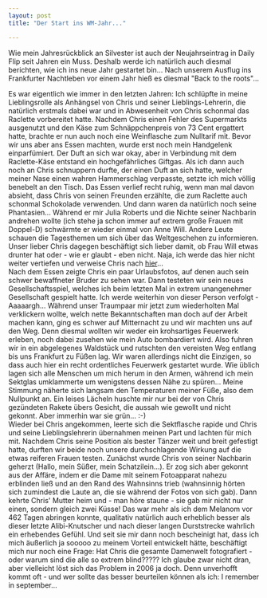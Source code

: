 ```yaml
---
layout: post
title: "Der Start ins WM-Jahr..."

---
```


Wie mein Jahresrückblick an Silvester ist auch der Neujahrseintrag in Daily Flip seit Jahren ein Muss. Deshalb werde ich natürlich auch diesmal berichten, wie ich ins neue Jahr gestartet bin... Nach unserem Ausflug ins Frankfurter Nachtleben vor einem Jahr hieß es diesmal "Back to the roots"...

Es war eigentlich wie immer in den letzten Jahren: Ich schlüpfte in meine Lieblingsrolle als Anhängsel von Chris und seiner Lieblings-Lehrerin, die natürlich erstmals dabei war und in Abwesenheit von Chris schonmal das Raclette vorbereitet hatte. Nachdem Chris einen Fehler des Supermarkts ausgenutzt und den Käse zum Schnäppchenpreis von 73 Cent ergattert hatte, brachte er nun auch noch eine Weinflasche zum Nulltarif mit. Bevor wir uns aber ans Essen machten, wurde erst noch mein Handgelenk einparfümiert. Der Duft an sich war okay, aber in Verbindung mit dem Raclette-Käse entstand ein hochgefährliches Giftgas. Als ich dann auch noch an Chris schnuppern durfte, der einen Duft an sich hatte, welcher meiner Nase einen wahren Hammerschlag verpasste, setzte ich mich völlig benebelt an den Tisch. Das Essen verlief recht ruhig, wenn man mal davon absieht, dass Chris von seinen Freunden erzählte, die zum Raclette auch schonmal Schokolade verwenden. Und dann waren da natürlich noch seine Phantasien... Während er mir Julia Roberts und die Nichte seiner Nachbarin andrehen wollte (ich stehe ja schon immer auf extrem große Frauen mit Doppel-D) schwärmte er wieder einmal von Anne Will. Andere Leute schauen die Tagesthemen um sich über das Weltgeschehen zu informieren. Unser lieber Chris dagegen beschäftigt sich lieber damit, ob Frau Will etwas drunter hat oder - wie er glaubt - eben nicht. Naja, ich werde das hier nicht weiter vertiefen und verweise Chris nach [hier](http://www.anne-will-fanclub.de/)...  
Nach dem Essen zeigte Chris ein paar Urlaubsfotos, auf denen auch sein schwer bewaffneter Bruder zu sehen war. Dann testeten wir sein neues Gesellschaftsspiel, welches ich beim letzten Mal in extrem unangenehmer Gesellschaft gespielt hatte. Ich werde weiterhin von dieser Person verfolgt - Aaaaargh... Während unser Traumpaar mir jetzt zum wiederholten Mal verklickern wollte, welch nette Bekanntschaften man doch auf der Arbeit machen kann, ging es schwer auf Mitternacht zu und wir machten uns auf den Weg. Denn diesmal wollten wir weder ein krohsartiges Feuerwerk erleben, noch dabei zusehen wie mein Auto bombardiert wird. Also fuhren wir in ein abgelegenes Waldstück und rutschten den vereisten Weg entlang bis uns Frankfurt zu Füßen lag. Wir waren allerdings nicht die Einzigen, so dass auch hier ein recht ordentliches Feuerwerk gestartet wurde. Wie üblich lagen sich alle Menschen um mich herum in den Armen, während ich mein Sektglas umklammerte um wenigstens dessen Nähe zu spüren... Meine Stimmung näherte sich langsam den Temperaturen meiner Füße, also dem Nullpunkt an. Ein leises Lächeln huschte mir nur bei der von Chris gezündeten Rakete übers Gesicht, die aussah wie gewollt und nicht gekonnt. Aber immerhin war sie grün... :-)  
Wieder bei Chris angekommen, leerte sich die Sektflasche rapide und Chris und seine Lieblingslehrerin übernahmen meinen Part und lachten für mich mit. Nachdem Chris seine Position als bester Tänzer weit und breit gefestigt hatte, durften wir beide noch unsere durchschlagende Wirkung auf die etwas reiferen Frauen testen. Zunächst wurde Chris von seiner Nachbarin geherzt (Hallo, mein Süßer, mein Schatzilein...). Er zog sich aber gekonnt aus der Affäre, indem er die Dame mit seinem Fotoapparat nahezu erblinden ließ und an den Rand des Wahnsinns trieb (wahnsinnig hörten sich zumindest die Laute an, die sie während der Fotos von sich gab). Dann kehrte Chris' Mutter heim und - man höre staune - sie gab mir nicht nur einen, sondern gleich zwei Küsse! Das war mehr als ich dem Melanom vor 462 Tagen abringen konnte, qualitativ natürlich auch erheblich besser als dieser letzte Alibi-Knutscher und nach dieser langen Durststrecke wahrlich ein erhebendes Gefühl. Und seit sie mir dann noch bescheinigt hat, dass ich mich äußerlich ja sooooo zu meinem Vorteil entwickelt hätte, beschäftigt mich nur noch eine Frage: Hat Chris die gesamte Damenwelt fotografiert - oder warum sind die alle so extrem blind????? Ich glaube zwar nicht dran, aber vielleicht löst sich das Problem in 2006 ja doch. Denn unverhofft kommt oft - und wer sollte das besser beurteilen können als ich: I remember in september...
